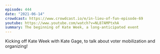 ```yaml
---
episode: 444
date: "2021-06-14"
crowdcast: https://www.crowdcast.io/e/in-lieu-of-fun-episode-69
youtube: https://www.youtube.com/watch?v=NL87AMPtxhA
summary: The beginning of Kate Week, a long-anticipated event
---
```

Kicking off Kate Week with Kate Gage, to talk about voter mobilization and organizing!
